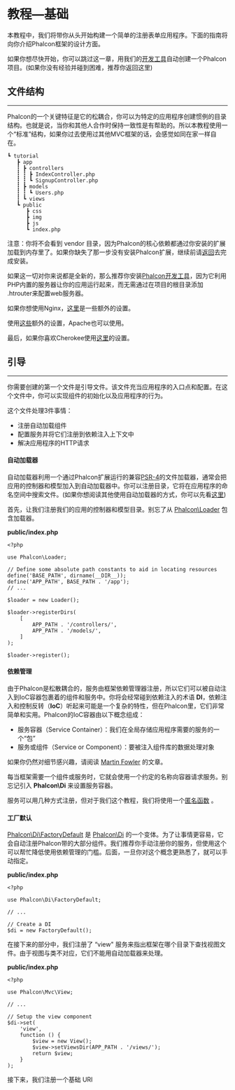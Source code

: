 # 教程—基础

本教程中，我们将带你从头开始构建一个简单的注册表单应用程序。下面的指南将向你介绍Phalcon框架的设计方面。

如果你想尽快开始，你可以跳过这一章，用我们的[开发工具](https://docs.phalconphp.com/en/3.2/devtools-usage)自动创建一个Phalcon项目。\(如果你没有经验并碰到困难，推荐你返回这里\)

## 文件结构

---

Phalcon的一个关键特征是它的松耦合，你可以为特定的应用程序创建惯例的目录结构。也就是说，当你和其他人合作时保持一致性是有帮助的。所以本教程使用一个“标准”结构，如果你过去使用过其他MVC框架的话，会感觉如同在家一样自在。

```
┗ tutorial
   ┣ app
   ┇ ┣ controllers
   ┇ ┇ ┣ IndexController.php
   ┇ ┇ ┗ SignupController.php
   ┇ ┣ models
   ┇ ┇ ┗ Users.php
   ┇ ┗ views
   ┗ public
      ┣ css
      ┣ img
      ┣ js
      ┗ index.php
```

注意：你将不会看到 vendor 目录，因为Phalcon的核心依赖都通过你安装的扩展加载到内存里了。如果你缺失了那一步没有安装Phalcon扩展，继续前请[返回](https://docs.phalconphp.com/en/3.2/installation)去完成安装。

如果这一切对你来说都是全新的，那么推荐你安装[Phalcon开发工具](https://docs.phalconphp.com/en/3.2/devtools-installation)，因为它利用PHP内置的服务器让你的应用运行起来，而无需通过在项目的根目录添加 .htrouter来配置web服务器。

如果你想使用Nginx，[这里](https://docs.phalconphp.com/en/3.2/webserver-setup#nginx)是一些额外的设置。

使用[这些](https://docs.phalconphp.com/en/3.2/webserver-setup#nginx)额外的设置，Apache也可以使用。

最后，如果你喜欢Cherokee使用[这里](https://docs.phalconphp.com/en/3.2/webserver-setup#cherokee)的设置。

## 引导

---

你需要创建的第一个文件是引导文件。该文件充当应用程序的入口点和配置。在这个文件中，你可以实现组件的初始化以及应用程序的行为。



这个文件处理3件事情：

* 注册自动加载组件
* 配置服务并将它们注册到依赖注入上下文中
* 解决应用程序的HTTP请求

#### 自动加载器

自动加载器利用一个通过Phalcon扩展运行的兼容[PSR-4](http://www.php-fig.org/psr/psr-4/)的文件加载器，通常会把应用的控制器和模型加入到自动加载器中。你可以注册目录，它将在应用程序的命名空间中搜索文件。\(如果你想阅读其他使用自动加载器的方式，你可以先看[这里](https://docs.phalconphp.com/en/3.2/loader#overview)\)



首先，让我们注册我们的应用的控制器和模型目录。别忘了从 [Phalcon\Loader](https://docs.phalconphp.com/en/3.2/api/Phalcon_Loader) 包含加载器。



**public/index.php**

```
<?php

use Phalcon\Loader;

// Define some absolute path constants to aid in locating resources
define('BASE_PATH', dirname(__DIR__));
define('APP_PATH', BASE_PATH . '/app');
// ...

$loader = new Loader();

$loader->registerDirs(
    [
        APP_PATH . '/controllers/',
        APP_PATH . '/models/',
    ]
);

$loader->register();
```

#### 依赖管理

由于Phalcon是松散耦合的，服务由框架依赖管理器注册，所以它们可以被自动注入到IoC容器包裹着的组件和服务中。你将会经常碰到依赖注入的术语 **DI**，依赖注入和控制反转（**IoC**）听起来可能是一个复杂的特性，但在Phalcon里，它们非常简单和实用。Phalcon的IoC容器由以下概念组成：

* 服务容器（Service Container）：我们在全局存储应用程序需要的服务的一个“包”
* 服务或组件（Service or Component）：要被注入组件库的数据处理对象

如果你仍然对细节感兴趣，请阅读 [Martin Fowler](https://martinfowler.com/articles/injection.html) 的文章。



每当框架需要一个组件或服务时，它就会使用一个约定的名称向容器请求服务。别忘记引入 **Phalcon\Di** 来设置服务容器。

服务可以用几种方式注册，但对于我们这个教程，我们将使用一个[匿名函数](http://php.net/manual/en/functions.anonymous.php) 。

#### 工厂默认

[Phalcon\Di\FactoryDefault](https://docs.phalconphp.com/en/3.2/api/Phalcon_Di_FactoryDefault) 是 [Phalcon\Di](https://docs.phalconphp.com/en/3.2/api/Phalcon_Di) 的一个变体。为了让事情更容易，它会自动注册Phalcon带的大部分组件。我们推荐你手动注册你的服务，但使用这个可以帮忙降低使用依赖管理的门槛。后面，一旦你对这个概念更熟悉了，就可以手动指定。



**public/index.php**

```
<?php

use Phalcon\Di\FactoryDefault;

// ...

// Create a DI
$di = new FactoryDefault();
```



在接下来的部分中，我们注册了 “view" 服务来指出框架在哪个目录下查找视图文件。由于视图与类不对应，它们不能用自动加载器来处理。



**public/index.php**

```
<?php

use Phalcon\Mvc\View;

// ...

// Setup the view component
$di->set(
    'view',
    function () {
        $view = new View();
        $view->setViewsDir(APP_PATH . '/views/');
        return $view;
    }
);
```



接下来，我们注册一个基础 URI





